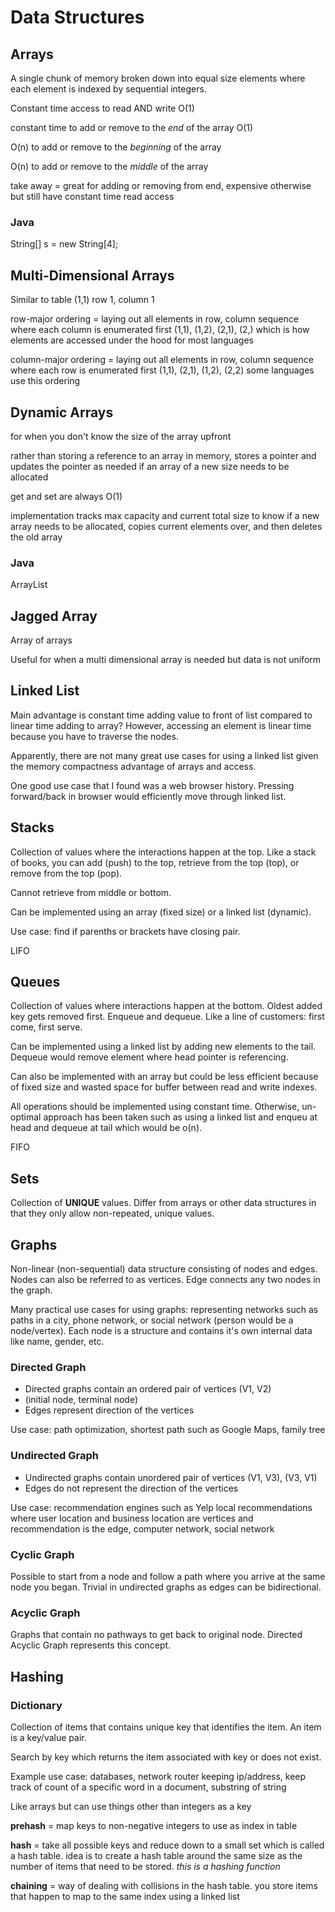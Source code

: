 # Data Structures

## Arrays
 
 A single chunk of memory broken down into equal size elements where each element is indexed by sequential integers.

 Constant time access to read AND write O(1)
 
constant time to add or remove to the *end* of the array O(1)

O(n) to add or remove to the *beginning* of the array

O(n) to add or remove to the *middle* of the array

take away = great for adding or removing from end, expensive otherwise but still have constant time read access

### Java

String[] s = new String[4];

## Multi-Dimensional Arrays

 Similar to table (1,1) row 1, column 1

 row-major ordering = laying out all elements in row, column sequence where each column is enumerated first (1,1), (1,2), (2,1), (2,) which is how elements are accessed under the hood for most languages

 column-major ordering = laying out all elements in row, column sequence where each row is enumerated first (1,1), (2,1), (1,2), (2,2)
 some languages use this ordering

## Dynamic Arrays

for when you don't know the size of the array upfront

rather than storing a reference to an array in memory, stores a pointer and updates the pointer as needed if an array of a new size needs to be allocated

get and set are always O(1)

implementation tracks max capacity and current total size to know if a new array needs to be allocated, copies current elements over, and then deletes the old array

### Java

ArrayList

## Jagged Array

Array of arrays

Useful for when a multi dimensional array is needed but data is not uniform

## Linked List

Main advantage is constant time adding value to front of list compared to linear time adding to array?
However, accessing an element is linear time because you have to traverse the nodes.

Apparently, there are not many great use cases for using a linked list given the memory compactness advantage of arrays and access.

One good use case that I found was a web browser history. Pressing forward/back in browser would efficiently move through linked list.

## Stacks

Collection of values where the interactions happen at the top. Like a stack of books, you can add (push) to the top, retrieve from the top (top), or remove from the top (pop).

Cannot retrieve from middle or bottom.

Can be implemented using an array (fixed size) or a linked list (dynamic).

Use case: find if parenths or brackets have closing pair.

LIFO

## Queues


Collection of values where interactions happen at the bottom. Oldest added key gets removed first. Enqueue and dequeue. Like a line of customers: first come, first serve.

Can be implemented using a linked list by adding new elements to the tail. Dequeue would remove element where head pointer is referencing.

Can also be implemented with an array but could be less efficient because of fixed size and wasted space for buffer between read and write indexes.

All operations should be implemented using constant time. Otherwise, un-optimal approach has been taken such as using a linked list and enqueu at head and dequeue at tail which would be o(n).

FIFO

## Sets

Collection of **UNIQUE** values. Differ from arrays or other data structures in that they only allow non-repeated, unique values.

## Graphs

Non-linear (non-sequential) data structure consisting of nodes and edges. Nodes can also be referred to as vertices. Edge connects any two nodes in the graph.

Many practical use cases for using graphs: representing networks such as paths in a city, phone network, or social network (person would be a node/vertex). Each node is a structure and contains it's own internal data like name, gender, etc.

### Directed Graph

- Directed graphs contain an ordered pair of vertices (V1, V2)
- (initial node, terminal node)
- Edges represent direction of the vertices

Use case: path optimization, shortest path such as Google Maps, family tree

### Undirected Graph

- Undirected graphs contain unordered pair of vertices (V1, V3), (V3, V1)
- Edges do not represent the direction of the vertices

Use case: recommendation engines such as Yelp local recommendations where user location and business location are vertices and recommendation is the edge, computer network, social network

### Cyclic Graph

Possible to start from a node and follow a path where you arrive at the same node you began. Trivial in undirected graphs as edges can be bidirectional. 

### Acyclic Graph

Graphs that contain no pathways to get back to original node. Directed Acyclic Graph represents this concept. 

## Hashing

### Dictionary

Collection of items that contains unique key that identifies the item. An item is a key/value pair.

Search by key which returns the item associated with key or does not exist.

Example use case: databases, network router keeping ip/address, keep track of count of a specific word in a document, substring of string

Like arrays but can use things other than integers as a key

**prehash** = map keys to non-negative integers to use as index in table

**hash** = take all possible keys and reduce down to a small set which is called a hash table. idea is to create a hash table around the same size as the number of items that need to be stored. *this is a hashing function*

**chaining** = way of dealing with collisions in the hash table. you store items that happen to map to the same index using a linked list
